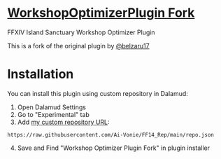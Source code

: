 # [WorkshopOptimizerPlugin Fork](https://api.github.com/repos/Ai-Vonie/WorkshopOptimizerPluginFork/releases)
FFXIV Island Sanctuary Workshop Optimizer Plugin

This is a fork of the original plugin by [@belzaru17](https://github.com/belzaru17/WorkshopOptimizerPlugin)

# Installation

You can install this plugin using custom repository in Dalamud:

1. Open Dalamud Settings
2. Go to "Experimental" tab
3. Add [my custom repository URL](https://github.com/Ai-Vonie/FF14_Rep):
```
https://raw.githubusercontent.com/Ai-Vonie/FF14_Rep/main/repo.json
```
4. Save and Find "Workshop Optimizer Plugin Fork" in plugin installer
